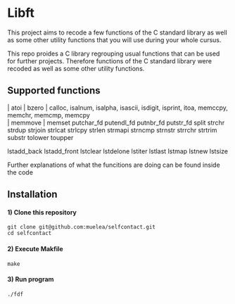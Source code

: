 # Libft
This project aims to recode a few functions of the C standard library as well as some other utility functions that you will use during your whole cursus. 

This repo proides a C library regrouping usual functions that can be used for further projects. Therefore functions of the C standard library were recoded as well as some other utility functions.

## Supported functions
| atoi | bzero | calloc, isalnum, isalpha, isascii, isdigit, isprint, itoa, memccpy, memchr, memcmp, memcpy  
| memmove |	memset	putchar_fd	putendl_fd putnbr_fd putstr_fd split strchr strdup strjoin
strlcat strlcpy strlen strmapi
strncmp strnstr strrchr strtrim
substr tolower toupper

lstadd_back lstadd_front lstclear
lstdelone lstiter lstlast lstmap
lstnew lstsize
		
Further explanations of what the funcitions are doing can be found inside the code


## Installation

#### 1) Clone this repository 
```
git clone git@github.com:muelea/selfcontact.git
cd selfcontact
```

#### 2) Execute Makfile
```
make
```

#### 3)  Run program
```
./fdf
```
